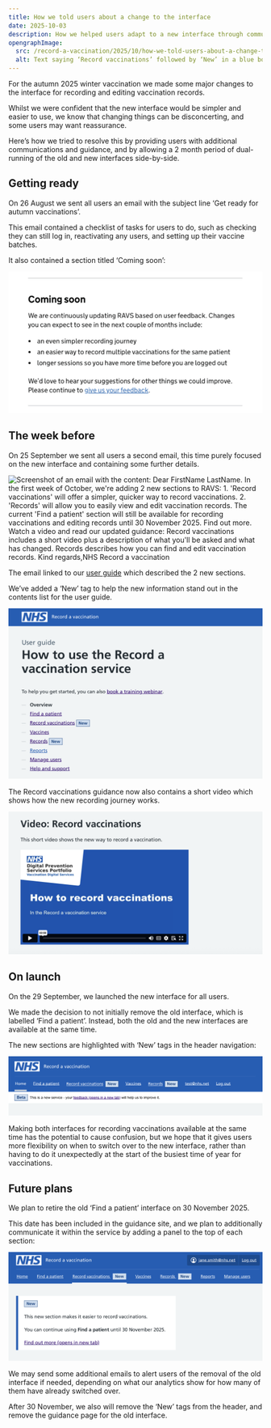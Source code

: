 ```yaml
---
title: How we told users about a change to the interface
date: 2025-10-03
description: How we helped users adapt to a new interface through communications and a 2 month period of dual-running.
opengraphImage:
  src: /record-a-vaccination/2025/10/how-we-told-users-about-a-change-to-the-interface/record-vaccinations-new.png
  alt: Text saying ‘Record vaccinations’ followed by ‘New’ in a blue box
---
```


For the autumn 2025 winter vaccination we made some major changes to the interface for recording and editing vaccination records.

Whilst we were confident that the new interface would be simpler and easier to use, we know that changing things can be disconcerting, and some users may want reassurance.

Here’s how we tried to resolve this by providing users with additional communications and guidance, and by allowing a 2 month period of dual-running of the old and new interfaces side-by-side.

## Getting ready

On 26 August we sent all users an email with the subject line ‘Get ready for autumn vaccinations’.

This email contained a checklist of tasks for users to do, such as checking they can still log in, reactivating any users, and setting up their vaccine batches.

It also contained a section titled ‘Coming soon’:

![Screenshot of an email with the text: ‘Coming soon. We are continuously updating RAVS based on user feedback. Changes you can expect to see in the next couple of months include: an even simpler recording journey, an easier way to record multiple vaccinations for the same patient, longer sessions so you have more time before you are logged out. We'd love to hear your suggestions for other things we could improve. Please continue to give us your feedback.](coming-soon-email-section.png)

## The week before

On 25 September we sent all users a second email, this time purely focused on the new interface and containing some further details.

![Screenshot of an email with the content: Dear FirstName LastName. In the first week of October, we're adding 2 new sections to RAVS: 1. 'Record vaccinations' will offer a simpler, quicker way to record vaccinations. 2. 'Records' will allow you to easily view and edit vaccination records. The current 'Find a patient' section will still be available for recording vaccinations and editing records until 30 November 2025. Find out more. Watch a video and read our updated guidance: Record vaccinations includes a short video plus a description of what you'll be asked and what has changed. Records describes how you can find and edit vaccination records. Kind regards,NHS Record a vaccination](new-way-to-record-vaccinations-email.png)

The email linked to our [user guide](http://guide.ravs.england.nhs.uk) which described the 2 new sections.

We’ve added a ‘New’ tag to help the new information stand out in the contents list for the user guide.

![Screenshot of a webpage with the heading ‘How to use the Record a vaccination service’ followed by a contents list in which ‘Record vaccinations’ and ‘Records’ both have a ‘New’ tag next to them.](guidance-site-contents-list.png)

The Record vaccinations guidance now also contains a short video which shows how the new recording journey works.

![Screenshot of a webpage with the subheading ‘Video: Record vaccinations’ and an embedded video](record-vaccinations-video.png)

## On launch

On the 29 September, we launched the new interface for all users.

We made the decision to not initially remove the old interface, which is labelled ‘Find a patient’. Instead, both the old and the new interfaces are available at the same time.

The new sections are highlighted with ‘New’ tags in the header navigation:

![Screenshot of a webpage with a blue header with an ‘NHS Record a vaccination’ logo and then a navbar with ‘Home’, ‘Find a patient’, ‘Record vaccinations (New)’, ‘Vaccines’, ‘Records (New)’.](dual-running-header.png)

Making both interfaces for recording vaccinations available at the same time has the potential to cause confusion, but we hope that it gives users more flexibility on when to switch over to the new interface, rather than having to do it unexpectedly at the start of the busiest time of year for vaccinations.

## Future plans

We plan to retire the old ‘Find a patient’ interface on 30 November 2025.

This date has been included in the guidance site, and we plan to additionally communicate it within the service by adding a panel to the top of each section:

![Screenshot of a webpage with a banner on it saying ‘This new section makes it easier to record vaccinations. You can continue using Find a patient until 30 November 2025. Find out more (opens in new tab).’](new-section-banner.png)

We may send some additional emails to alert users of the removal of the old interface if needed, depending on what our analytics show for how many of them have already switched over.

After 30 November, we also will remove the ‘New’ tags from the header, and remove the guidance page for the old interface.




